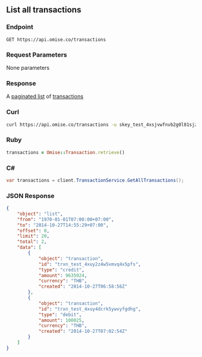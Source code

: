 ## List all transactions

### Endpoint

```
GET https://api.omise.co/transactions
```

### Request Parameters

None
parameters
### Response 
A [paginated list](/api/pagination) of [transactions](/api/transactions#the-transaction-object)

### Curl

```sh
curl https://api.omise.co/transactions -u skey_test_4xsjvwfnvb2g0l81sjz:
```

### Ruby

```ruby
transactions = Omise::Transaction.retrieve()
```

### C&#35;

```c#
var transactions = client.TransactionService.GetAllTransactions();
```

### JSON Response

```json
{
    "object": "list",
    "from": "1970-01-01T07:00:00+07:00",
    "to": "2014-10-27T14:55:29+07:00",
    "offset": 0,
    "limit": 20,
    "total": 2,
    "data": [
        {
            "object": "transaction",
            "id": "trxn_test_4xuy2z4w5vmvq4x5pfs",
            "type": "credit",
            "amount": 9635024,
            "currency": "THB",
            "created": "2014-10-27T06:58:56Z"
        },
        {
            "object": "transaction",
            "id": "trxn_test_4xuy4dcrk5ywvyfgdhg",
            "type": "debit",
            "amount": 100025,
            "currency": "THB",
            "created": "2014-10-27T07:02:54Z"
        }
    ]
}
```
